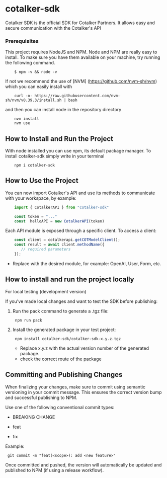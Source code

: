 # cotalker-sdk

Cotalker SDK is the official SDK for Cotalker Partners. It allows easy and secure communication with the Cotalker's API 
 


### Prerequisites
This project requires NodeJS and NPM. Node and NPM are really easy to install. To make sure you have them available on your machine, try running the following command.

```
    $ npm -v && node -v
```

If not we recommend the use of [NVM] (https://github.com/nvm-sh/nvm) which you can easily install with

```
    curl -o- https://raw.githubusercontent.com/nvm-sh/nvm/v0.39.3/install.sh | bash
```

and then you can install node in the repository directory

```
    nvm install
    nvm use
```

## How to Install and Run the Project

With node installed you can use npm, its default package manager. To install cotalker-sdk simply write in your terminal

```
    npm i cotalker-sdk
```

## How to Use the Project

You can now import Cotalker's API and use its methods to communicate with your workspace, by example:

```typescript
    import { CotalkerAPI } from "cotalker-sdk" 

    const token = "..."
    const  helloAPI = new CotalkerAPI(token)

```

Each API module is exposed through a specific client. To access a client:

```typescript
    const client = cotalkerapi.getCOTModelClient();
    const result = await client.methodName({
       // required parameters
    });
```
* Replace <Model> with the desired module, for example: OpenAI, User, Form, etc.

## How to install and run the project locally

For local testing (development version)

If you've made local changes and want to test the SDK before publishing:

1. Run the pack command to generate a .tgz file:

   ```
    npm run pack
   ```

2. Install the generated package in your test project:

   ```
    npm install cotalker-sdk/cotalker-sdk-x.y.z.tgz
   ```
   * Replace x.y.z with the actual version number of the generated package.
   * check the correct route of the package

 ## Committing and Publishing Changes

When finalizing your changes, make sure to commit using semantic versioning in your commit message. This ensures the correct version bump and successful publishing to NPM.

Use one of the following conventional commit types:

* BREAKING CHANGE
  
* feat

* fix

Example:

   ```
    git commit -m "feat(<scope>): add <new feature>"

   ```

 Once committed and pushed, the version will automatically be updated and published to NPM (if using a release workflow).
